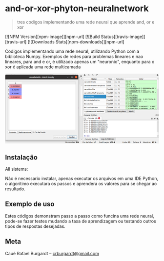 # and-or-xor-phyton-neuralnetwork
> tres codigos implementando uma rede neural que aprende and, or e xor

[![NPM Version][npm-image]][npm-url]
[![Build Status][travis-image]][travis-url]
[![Downloads Stats][npm-downloads]][npm-url]

Codigos implementando uma rede neural, utilizando Python com a biblioteca Numpy.
Exemplos de redes para problemas lineares e nao lineares, para and e or, é utilizado apenas um "neuronio", enquanto para o xor é aplicada uma rede multicamada

![](redeneural.png)

## Instalação

All sistems:

Não é necessario instalar, apenas executar os arquivos em uma IDE Python, o algoritimo executara os passos e aprendera os valores para se chegar ao resultado.


## Exemplo de uso

Estes códigos demonstram passo a passo como funcina uma rede neural, pode-se fazer testes mudando a taxa de aprendizagem ou testando outros tipos de respostas desejadas.


## Meta

Cauê Rafael Burgardt – crburgardt@gmail.com


